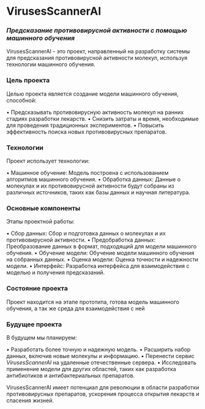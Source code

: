 # VirusesScannerAI
### *Предсказание противовирусной активности с помощью машинного обучения*

VirusesScannerAI - это проект, направленный на разработку системы для предсказания противовирусной активности молекул, используя технологии машинного обучения.

### Цель проекта

Целью проекта является создание модели машинного обучения, способной:

• Предсказывать противовирусную активность молекул на ранних стадиях разработки лекарств.
• Снизить затраты и время, необходимые для проведения традиционных экспериментов.
• Повысить эффективность поиска новых противовирусных препаратов.

### Технологии

Проект использует технологии:

• Машинное обучение: Модель построена с использованием алгоритмов машинного обучения.
• Обработка данных: Данные о молекулах и их противовирусной активности будут собраны из различных источников, таких как базы данных и научная литература.

### Основные компоненты

Этапы проектной работы:

• Сбор данных: Сбор и подготовка данных о молекулах и их противовирусной активности.
• Предобработка данных: Преобразование данных в формат, подходящий для модели машинного обучения.
• Обучение модели: Обучение модели машинного обучения на собранных данных.
• Оценка модели: Оценка точности и надежности модели.
• Интерфейс: Разработка интерфейса для взаимодействия с моделью и получения предсказаний.

### Состояние проекта

Проект находится на этапе прототипа, готова модель машинного обучения, а так же среда для взаимодействия с ней

### Будущее проекта

В будущем мы планируем:

• Разработать более точную и надежную модель.
• Расширить набор данных, включив новые молекулы и информацию.
• Перенести сервис *VirusesScannerAI* на удаленные отечественные сервера.
• Исследовать применение модели для других областей, таких как разработка антибиотиков и антибактериальных препаратов.

VirusesScannerAI имеет потенциал для революции в области разработки противовирусных препаратов, ускорения процесса открытия лекарств и спасения жизней.
